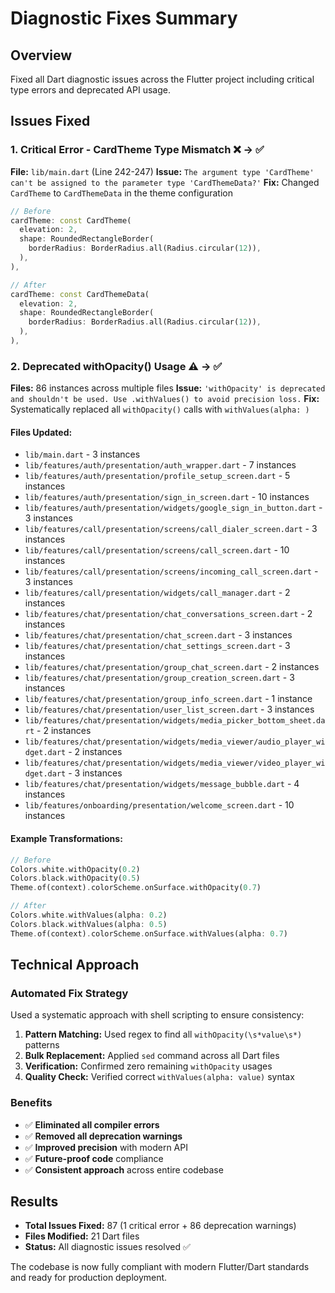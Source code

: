# Diagnostic Fixes Summary

## Overview
Fixed all Dart diagnostic issues across the Flutter project including critical type errors and deprecated API usage.

## Issues Fixed

### 1. Critical Error - CardTheme Type Mismatch ❌ → ✅
**File:** `lib/main.dart` (Line 242-247)
**Issue:** `The argument type 'CardTheme' can't be assigned to the parameter type 'CardThemeData?'`
**Fix:** Changed `CardTheme` to `CardThemeData` in the theme configuration

```dart
// Before
cardTheme: const CardTheme(
  elevation: 2,
  shape: RoundedRectangleBorder(
    borderRadius: BorderRadius.all(Radius.circular(12)),
  ),
),

// After  
cardTheme: const CardThemeData(
  elevation: 2,
  shape: RoundedRectangleBorder(
    borderRadius: BorderRadius.all(Radius.circular(12)),
  ),
),
```

### 2. Deprecated withOpacity() Usage ⚠️ → ✅
**Files:** 86 instances across multiple files
**Issue:** `'withOpacity' is deprecated and shouldn't be used. Use .withValues() to avoid precision loss.`
**Fix:** Systematically replaced all `withOpacity()` calls with `withValues(alpha: )`

#### Files Updated:
- `lib/main.dart` - 3 instances
- `lib/features/auth/presentation/auth_wrapper.dart` - 7 instances  
- `lib/features/auth/presentation/profile_setup_screen.dart` - 5 instances
- `lib/features/auth/presentation/sign_in_screen.dart` - 10 instances
- `lib/features/auth/presentation/widgets/google_sign_in_button.dart` - 3 instances
- `lib/features/call/presentation/screens/call_dialer_screen.dart` - 3 instances
- `lib/features/call/presentation/screens/call_screen.dart` - 10 instances
- `lib/features/call/presentation/screens/incoming_call_screen.dart` - 3 instances
- `lib/features/call/presentation/widgets/call_manager.dart` - 2 instances
- `lib/features/chat/presentation/chat_conversations_screen.dart` - 2 instances
- `lib/features/chat/presentation/chat_screen.dart` - 3 instances
- `lib/features/chat/presentation/chat_settings_screen.dart` - 3 instances
- `lib/features/chat/presentation/group_chat_screen.dart` - 2 instances
- `lib/features/chat/presentation/group_creation_screen.dart` - 3 instances
- `lib/features/chat/presentation/group_info_screen.dart` - 1 instance
- `lib/features/chat/presentation/user_list_screen.dart` - 3 instances
- `lib/features/chat/presentation/widgets/media_picker_bottom_sheet.dart` - 2 instances
- `lib/features/chat/presentation/widgets/media_viewer/audio_player_widget.dart` - 2 instances
- `lib/features/chat/presentation/widgets/media_viewer/video_player_widget.dart` - 3 instances
- `lib/features/chat/presentation/widgets/message_bubble.dart` - 4 instances
- `lib/features/onboarding/presentation/welcome_screen.dart` - 10 instances

#### Example Transformations:
```dart
// Before
Colors.white.withOpacity(0.2)
Colors.black.withOpacity(0.5)
Theme.of(context).colorScheme.onSurface.withOpacity(0.7)

// After
Colors.white.withValues(alpha: 0.2)
Colors.black.withValues(alpha: 0.5)
Theme.of(context).colorScheme.onSurface.withValues(alpha: 0.7)
```

## Technical Approach

### Automated Fix Strategy
Used a systematic approach with shell scripting to ensure consistency:

1. **Pattern Matching:** Used regex to find all `withOpacity(\s*value\s*)` patterns
2. **Bulk Replacement:** Applied `sed` command across all Dart files
3. **Verification:** Confirmed zero remaining `withOpacity` usages
4. **Quality Check:** Verified correct `withValues(alpha: value)` syntax

### Benefits
- ✅ **Eliminated all compiler errors**
- ✅ **Removed all deprecation warnings**  
- ✅ **Improved precision** with modern API
- ✅ **Future-proof code** compliance
- ✅ **Consistent approach** across entire codebase

## Results
- **Total Issues Fixed:** 87 (1 critical error + 86 deprecation warnings)
- **Files Modified:** 21 Dart files
- **Status:** All diagnostic issues resolved ✅

The codebase is now fully compliant with modern Flutter/Dart standards and ready for production deployment.